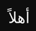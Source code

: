 
<html lang="ar">
<head>
  <meta charset="UTF-8" />
  <title>خاص </title>
  <style>
    /* شاشة البداية */
    #intro {
      position: fixed;
      top: 0;
      left: 0;
      width: 100%;
      height: 100%;
      background-color: #0e0e0e;
      color: #ffffff;
      display: flex;
      justify-content: center;
      align-items: center;
      font-size: 36px;
      font-family: 'Tahoma', sans-serif;
      z-index: 9999;
      opacity: 1;
      animation: fadeOut 2.5s ease forwards;
      animation-delay: 1.5s;
    }

    @keyframes fadeOut {
      0% { opacity: 1; }
      100% { opacity: 0; visibility: hidden; }
    }

    body {
      background-color: #0e0e0e;
      color: #ffffff;
      font-family: 'Tahoma', sans-serif;
      text-align: center;
      margin: 0;
      padding: 40px;
    }

    h1 {
      color: #ffffff;
      margin-bottom: 40px;
      font-size: 32px;
    }

    .button-container {
      display: flex;
      flex-direction: column;
      align-items: center;
      gap: 20px;
    }

    .dropdown {
      position: relative;
      display: inline-block;
    }

    .dropbtn {
      color: white;
      padding: 14px 20px;
      font-size: 16px;
      border: none;
      border-radius: 8px;
      cursor: pointer;
      transition: background-color 0.3s ease;
      width: 220px;
    }

    .instagram { background-color: #cb2be0; }
    .instagram:hover { background-color: #c225c7; }

    .snapchat { background-color: #fffc00; color: #000; }
    .snapchat:hover { background-color: #e6e200; }

    .whatsapp { background-color: #25d366; }
    .whatsapp:hover { background-color: #1da851; }

    .telegram { background-color: #0088cc; }
    .telegram:hover { background-color: #007ab8; }

    .twitter { background-color: #14171a; }
    .twitter:hover { background-color: #000000; }

    .dropdown-content {
      display: none;
      position: absolute;
      background-color: #1f1f1f;
      min-width: 200px;
      border-radius: 6px;
      box-shadow: 0 4px 8px rgba(0,0,0,0.2);
      z-index: 1;
      text-align: center;
      left: 0;
      opacity: 0;
      transform: translateY(-10px);
      transition: opacity 0.3s ease, transform 0.3s ease;
    }

    .dropdown-content a {
      color: #ffffff;
      padding: 14px;
      text-decoration: none;
      display: block;
      font-weight: bold;
      font-size: 16px;
      transition: background-color 0.2s ease;
    }

    .dropdown-content a:hover {
      background-color: #2a2a2a;
    }

    .show {
      display: block;
      opacity: 1 !important;
      transform: translateY(0) !important;
    }
  </style>
</head>
<body>

  <!-- شاشة ترحيب -->
  <div id="intro">أهلاً  </div>

  <!-- صوت الضغط -->
  <audio id="clickSound" src="https://cdn.pixabay.com/audio/2022/03/15/audio_f7c8d1b66b.mp3" preload="auto"></audio>

 <h1>🎈أهلاً </h1>

  <div class="button-container">

    <div class="dropdown">
      <button class="dropbtn instagram" onclick="toggleDropdown(this)">📸 Instagram</button>
      <div class="dropdown-content">
        <a href="https://instagram.com/z.h3rr" target="_blank">@z.h3rr</a>
      </div>
    </div>

    <div class="dropdown">
      <button class="dropbtn snapchat" onclick="toggleDropdown(this)">👻 Snapchat</button>
      <div class="dropdown-content">
        <a href="https://snapchat.com/add/z.h3r" target="_blank">@z.h3r</a>
      </div>
    </div>

    <div class="dropdown">
      <button class="dropbtn whatsapp" onclick="toggleDropdown(this)"> WhatsApp</button>
      <div class="dropdown-content">
        <a href="https://wa.me/966XXXXXXXXX" target="_blank">راسلني على واتساب</a>
      </div>
    </div>

    <div class="dropdown">
      <button class="dropbtn telegram" onclick="toggleDropdown(this)"> Telegram</button>
      <div class="dropdown-content">
        <a href="https://t.me/YourUsernameHere" target="_blank">@YourUsernameHere</a>
      </div>
    </div>

    <div class="dropdown">
      <button class="dropbtn twitter" onclick="toggleDropdown(this)">X Twitter</button>
      <div class="dropdown-content">
        <a href="https://twitter.com/YourUsernameHere" target="_blank">@YourUsernameHere</a>
      </div>
    </div>

  </div>

 <script>
  const sound = document.getElementById("clickSound");

  function toggleDropdown(button) {
    sound.currentTime = 0;
    sound.play();

    document.querySelectorAll('.dropdown-content').forEach(drop => {
      if (drop !== button.nextElementSibling) {
        drop.classList.remove('show');
      }
    });

    const dropdown = button.nextElementSibling;

    if (dropdown.classList.contains('show')) {
      dropdown.classList.remove('show');
    } else {
      dropdown.style.display = 'block';
      setTimeout(() => {
        dropdown.classList.add('show');
      }, 10);
    }
  }

  // إغلاق القوائم عند الضغط خارجها
  window.onclick = function(event) {
    if (!event.target.matches('.dropbtn')) {
      document.querySelectorAll('.dropdown-content').forEach(drop => {
        drop.classList.remove('show');
      });
    }
  };

  // 🎯 التعامل مع الضغط مرتين على الأزرار
  document.querySelectorAll('.dropbtn').forEach(button => {
    button.addEventListener('dblclick', (e) => {
      const bubble = document.createElement('div');
      bubble.textContent = 'اهدأ اهدأ ';
      bubble.style.position = 'absolute';
      bubble.style.top = '-30px';
      bubble.style.left = '50%';
      bubble.style.transform = 'translateX(-50%)';
      bubble.style.background = '#ff5e5e';
      bubble.style.color = 'white';
      bubble.style.padding = '5px 10px';
      bubble.style.borderRadius = '10px';
      bubble.style.fontSize = '14px';
      bubble.style.opacity = '0';
      bubble.style.transition = 'opacity 0.3s ease, transform 0.3s ease';
      bubble.style.zIndex = '1000';

      button.style.position = 'relative';
      button.appendChild(bubble);

      // ظهور الفقاعة
      setTimeout(() => {
        bubble.style.opacity = '1';
        bubble.style.transform = 'translateX(-50%) translateY(-10px)';
      }, 10);

      // اختفاء بعد ثانيتين
      setTimeout(() => {
        bubble.style.opacity = '0';
        bubble.style.transform = 'translateX(-50%) translateY(-20px)';
        setTimeout(() => {
          bubble.remove();
        }, 300);
      }, 2000);
    });
  });

  // تغيير لون h1 بعد شاشة الترحيب
  setTimeout(() => {
    document.querySelector("h1").style.color = "white";
  }, 4000);
</script>


</body>
</html>
